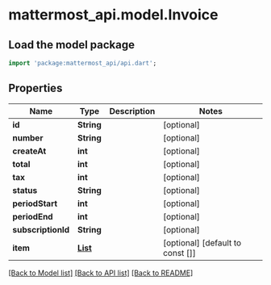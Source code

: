 # mattermost_api.model.Invoice

## Load the model package
```dart
import 'package:mattermost_api/api.dart';
```

## Properties
Name | Type | Description | Notes
------------ | ------------- | ------------- | -------------
**id** | **String** |  | [optional] 
**number** | **String** |  | [optional] 
**createAt** | **int** |  | [optional] 
**total** | **int** |  | [optional] 
**tax** | **int** |  | [optional] 
**status** | **String** |  | [optional] 
**periodStart** | **int** |  | [optional] 
**periodEnd** | **int** |  | [optional] 
**subscriptionId** | **String** |  | [optional] 
**item** | [**List<InvoiceLineItem>**](InvoiceLineItem.md) |  | [optional] [default to const []]

[[Back to Model list]](../README.md#documentation-for-models) [[Back to API list]](../README.md#documentation-for-api-endpoints) [[Back to README]](../README.md)


